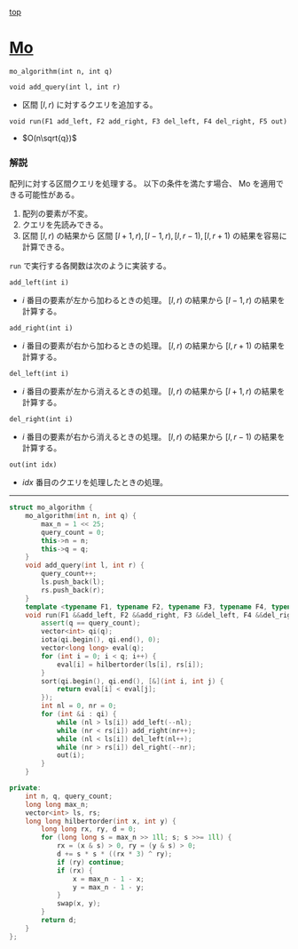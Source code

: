 [top](../README.md)

# [Mo](./mo.cpp)

`mo_algorithm(int n, int q)`

`void add_query(int l, int r)`
- 区間 $[l, r)$ に対するクエリを追加する。

`void run(F1 add_left, F2 add_right, F3 del_left, F4 del_right, F5 out)`
- $O(n\sqrt{q})$

### 解説
配列に対する区間クエリを処理する。
以下の条件を満たす場合、 Mo を適用できる可能性がある。

1. 配列の要素が不変。
2. クエリを先読みできる。
3. 区間 $[l, r)$ の結果から 区間 $[l+1, r), [l-1, r), [l, r-1), [l,r+1)$ の結果を容易に計算できる。

`run` で実行する各関数は次のように実装する。

`add_left(int i)`
- $i$ 番目の要素が左から加わるときの処理。 $[l, r)$ の結果から $[l-1, r)$ の結果を計算する。

`add_right(int i)`
- $i$ 番目の要素が右から加わるときの処理。 $[l, r)$ の結果から $[l, r+1)$ の結果を計算する。

`del_left(int i)`
- $i$ 番目の要素が左から消えるときの処理。 $[l, r)$ の結果から $[l+1, r)$ の結果を計算する。

`del_right(int i)`
- $i$ 番目の要素が右から消えるときの処理。 $[l, r)$ の結果から $[l, r-1)$ の結果を計算する。

`out(int idx)`
- $idx$ 番目のクエリを処理したときの処理。

---

```cpp
struct mo_algorithm {
    mo_algorithm(int n, int q) {
        max_n = 1 << 25;
        query_count = 0;
        this->n = n;
        this->q = q;
    }
    void add_query(int l, int r) {
        query_count++;
        ls.push_back(l);
        rs.push_back(r);
    }
    template <typename F1, typename F2, typename F3, typename F4, typename F5>
    void run(F1 &&add_left, F2 &&add_right, F3 &&del_left, F4 &&del_right, F5 &&out) {
        assert(q == query_count);
        vector<int> qi(q);
        iota(qi.begin(), qi.end(), 0);
        vector<long long> eval(q);
        for (int i = 0; i < q; i++) {
            eval[i] = hilbertorder(ls[i], rs[i]);
        }
        sort(qi.begin(), qi.end(), [&](int i, int j) {
            return eval[i] < eval[j];
        });
        int nl = 0, nr = 0;
        for (int &i : qi) {
            while (nl > ls[i]) add_left(--nl);
            while (nr < rs[i]) add_right(nr++);
            while (nl < ls[i]) del_left(nl++);
            while (nr > rs[i]) del_right(--nr);
            out(i);
        }
    }

private:
    int n, q, query_count;
    long long max_n;
    vector<int> ls, rs;
    long long hilbertorder(int x, int y) {
        long long rx, ry, d = 0;
        for (long long s = max_n >> 1ll; s; s >>= 1ll) {
            rx = (x & s) > 0, ry = (y & s) > 0;
            d += s * s * ((rx * 3) ^ ry);
            if (ry) continue;
            if (rx) {
                x = max_n - 1 - x;
                y = max_n - 1 - y;
            }
            swap(x, y);
        }
        return d;
    }
};

```